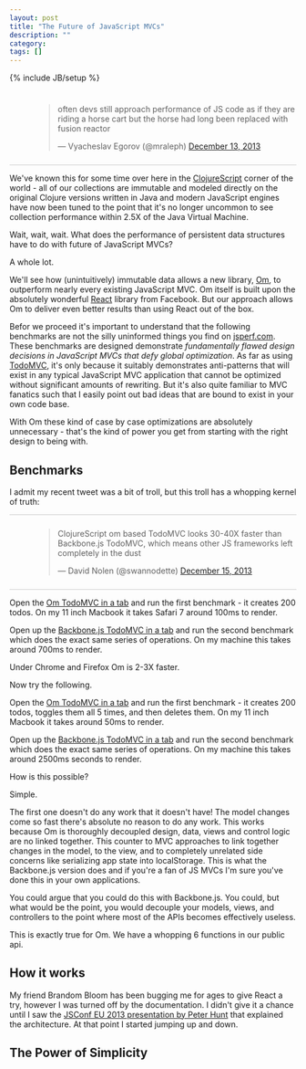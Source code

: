 ```yaml
---
layout: post
title: "The Future of JavaScript MVCs"
description: ""
category: 
tags: []
---
```

{% include JB/setup %}

<div style="padding: 10px 0px 10px 45px; border-bottom: 1px solid
#ccc;">
<blockquote class="twitter-tweet" lang="en"><p>often devs still approach performance of JS code as if they are riding a horse cart but the horse had long been replaced with fusion reactor</p>&mdash; Vyacheslav Egorov (@mraleph) <a href="https://twitter.com/mraleph/statuses/411549064787152896">December 13, 2013</a></blockquote>
<script async src="//platform.twitter.com/widgets.js"
charset="utf-8"></script>
</div>

We've known this for some time over here in the
[ClojureScript](http://github.com/clojure/clojurescript) corner of the
world - all of our collections are immutable and modeled directly on
the original Clojure versions written in Java and modern JavaScript
engines have now been tuned to the point that it's no longer uncommon
to see collection performance within 2.5X of the Java Virtual Machine.

Wait, wait, wait. What does the performance of persistent data structures have
to do with future of JavaScript MVCs?

A whole lot.

We'll see how (unintuitively) immutable data allows a new library,
[Om](http://github.com/swannodette/om), to outperform nearly every
existing JavaScript MVC. Om itself is built upon the absolutely
wonderful [React](http://facebook.github.io/react/) library from
Facebook. But our approach allows Om to deliver even better
results than using React out of the box.

Befor we proceed it's important to understand that the following
benchmarks are not the silly uninformed things you find on
[jsperf.com](http://jsperf.com). These benchmarks are designed
demonstrate *fundamentally flawed design decisions in JavaScript MVCs
that defy global optimization*. As far as using
[TodoMVC](http://todomvc.com), it's only because it suitably
demonstrates anti-patterns that will exist in any typical JavaScript
MVC application that cannot be optimized without significant amounts
of rewriting. But it's also quite familiar to MVC fanatics such that I
easily point out bad ideas that are bound to exist in your own code
base.

With Om these kind of case by case optimizations are absolutely
unnecessary - that's the kind of power you get from starting with the
right design to being with.

## Benchmarks

I admit my recent tweet was a bit of troll, but this troll has a
whopping kernel of truth:

<div style="padding: 10px 0px 10px 45px; border-bottom: 1px solid
#ccc; border-top: 1px solid #ccc;">
<blockquote class="twitter-tweet" lang="en"><p>ClojureScript om based TodoMVC looks 30-40X faster than Backbone.js TodoMVC, which means other JS frameworks left completely in the dust</p>&mdash; David Nolen (@swannodette) <a href="https://twitter.com/swannodette/statuses/412033352699744256">December 15, 2013</a></blockquote>
<script async src="//platform.twitter.com/widgets.js"
charset="utf-8"></script>
</div>

Open the [Om TodoMVC in a tab]() and run the first benchmark - it creates
200 todos. On my 11 inch Macbook it takes Safari 7 around 100ms to render.

Open up the [Backbone.js TodoMVC in a tab]() and run the second benchmark
which does the exact same series of operations. On my machine this
takes around 700ms to render.

Under Chrome and Firefox Om is 2-3X faster.

Now try the following.

Open the [Om TodoMVC in a tab]() and run the first benchmark - it creates
200 todos, toggles them all 5 times, and then deletes them. On my 11
inch Macbook it takes around 50ms to render.

Open up the [Backbone.js TodoMVC in a tab]() and run the second benchmark
which does the exact same series of operations. On my machine this
takes around 2500ms seconds to render.

How is this possible?

Simple.

The first one doesn't do any work that it doesn't have! The model
changes come so fast there's absolute no reason to do any work. This
works because Om is thoroughly decoupled design, data, views and
control logic are no linked together. This counter to MVC approaches
to link together changes in the model, to the view, and to completely
unrelated side concerns like serializing app state into
localStorage. This is what the Backbone.js version does and if you're
a fan of JS MVCs I'm sure you've done this in your own applications.

You could argue that you could do this with Backbone.js. You could,
but what would be the point, you would decouple your models, views,
and controllers to the point where most of the APIs becomes
effectively useless.

This is exactly true for Om. We have a whopping 6 functions in our
public api.

## How it works

My friend Brandom Bloom has been bugging me for ages to give React a
try, however I was turned off by the documentation. I didn't give it a
chance until I saw the
[JSConf EU 2013 presentation by Peter Hunt](http://2013.jsconf.eu/speakers/pete-hunt-react-rethinking-best-practices.html)
that explained the architecture. At that point I started jumping up
and down.

## The Power of Simplicity
